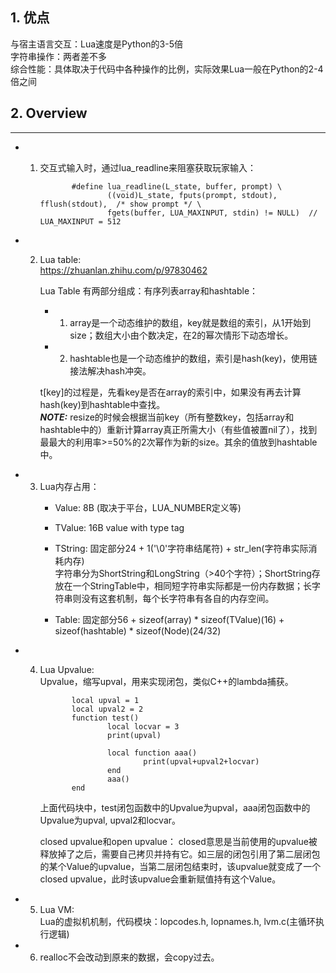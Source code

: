 
## 1. 优点

与宿主语言交互：Lua速度是Python的3-5倍  
字符串操作：两者差不多  
综合性能：具体取决于代码中各种操作的比例，实际效果Lua一般在Python的2-4倍之间  

## 2. Overview
---

- 1. 交互式输入时，通过lua_readline来阻塞获取玩家输入：  

                #define lua_readline(L_state, buffer, prompt) \  
                        ((void)L_state, fputs(prompt, stdout), fflush(stdout),  /* show prompt */ \  
                        fgets(buffer, LUA_MAXINPUT, stdin) != NULL)  //  LUA_MAXINPUT = 512  

- 2. Lua table:  
        https://zhuanlan.zhihu.com/p/97830462  

        Lua Table 有两部分组成：有序列表array和hashtable：  
        - 1. array是一个动态维护的数组，key就是数组的索引，从1开始到size；数组大小由个数决定，在2的幂次情形下动态增长。  
        - 2. hashtable也是一个动态维护的数组，索引是hash(key)，使用链接法解决hash冲突。  
        
        t[key]的过程是，先看key是否在array的索引中，如果没有再去计算hash(key)到hashtable中查找。  
        ***NOTE:*** resize的时候会根据当前key（所有整数key，包括array和hashtable中的）重新计算array真正所需大小（有些值被置nil了），找到最最大的利用率>=50%的2次幂作为新的size。其余的值放到hashtable中。

- 3. Lua内存占用：  
        - Value: 8B (取决于平台，LUA_NUMBER定义等)  
        - TValue: 16B  value with type tag  

        - TString: 固定部分24 + 1('\0'字符串结尾符) + str_len(字符串实际消耗内存)  
                字符串分为ShortString和LongString（>40个字符）；ShortString存放在一个StringTable中，相同短字符串实际都是一份内存数据；长字符串则没有这套机制，每个长字符串有各自的内存空间。  

        - Table: 固定部分56 + sizeof(array) * sizeof(TValue)(16) + sizeof(hashtable) * sizeof(Node)(24/32)

- 4. Lua Upvalue:  
        Upvalue，缩写upval，用来实现闭包，类似C++的lambda捕获。  

                local upval = 1
                local upval2 = 2
                function test()
                        local locvar = 3
                        print(upval)

                        local function aaa()
                                print(upval+upval2+locvar)
                        end
                        aaa()
                end
        
        上面代码块中，test闭包函数中的Upvalue为upval，aaa闭包函数中的Upvalue为upval, upval2和locvar。  

        closed upvalue和open upvalue： closed意思是当前使用的upvalue被释放掉了之后，需要自己拷贝并持有它。如三层的闭包引用了第二层闭包的某个Value的upvalue，当第二层闭包结束时，该upvalue就变成了一个closed upvalue，此时该upvalue会重新赋值持有这个Value。  

- 5. Lua VM:  
        Lua的虚拟机机制，代码模块：lopcodes.h, lopnames.h, lvm.c(主循环执行逻辑)  


- 6. realloc不会改动到原来的数据，会copy过去。

